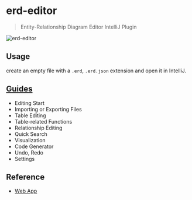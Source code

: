 <!-- Plugin description -->
# erd-editor

> Entity-Relationship Diagram Editor IntelliJ Plugin

![erd-editor](https://github.com/dineug/erd-editor/blob/main/img/erd-editor-intellij.png?raw=true)

## Usage

create an empty file with a `.erd`, `.erd.json` extension and open it in IntelliJ.

## [Guides](https://docs.erd-editor.io/docs/category/guides)

- Editing Start
- Importing or Exporting Files
- Table Editing
- Table-related Functions
- Relationship Editing
- Quick Search
- Visualization
- Code Generator
- Undo, Redo
- Settings

## Reference

- [Web App](https://erd-editor.io)
<!-- Plugin description end -->
